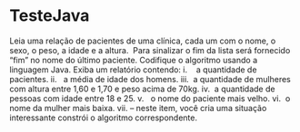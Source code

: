 # TesteJava


Leia uma relação de pacientes de uma clínica, cada um com o nome, o sexo, o peso, 
a idade e a altura.  Para sinalizar o fim da lista será fornecido “fim” no nome do 
último paciente. Codifique o algoritmo usando a linguagem Java.
Exiba um relatório contendo: 
i.    a quantidade de pacientes. 
ii.   a média de idade dos homens. 
iii.  a quantidade de mulheres com altura entre 1,60 e 1,70 e peso acima de 70kg. 
iv.  a quantidade de pessoas com idade entre 18 e 25. 
v.   o nome do paciente mais velho. 
vi.  o nome da mulher mais baixa. 
vii. – neste item, você cria uma situação interessante constrói o algoritmo 
correspondente.   
